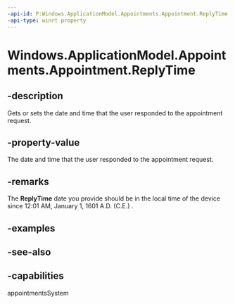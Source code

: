 ```yaml
---
-api-id: P:Windows.ApplicationModel.Appointments.Appointment.ReplyTime
-api-type: winrt property
---
```


<!-- Property syntax
public Windows.Foundation.IReference<Windows.Foundation.DateTime> ReplyTime { get;  set; }
-->

# Windows.ApplicationModel.Appointments.Appointment.ReplyTime

## -description
Gets or sets the date and time that the user responded to the appointment request.

## -property-value
The date and time that the user responded to the appointment request.

## -remarks
The **ReplyTime** date you provide should be in the local time of the device since 12:01 AM, January 1, 1601 A.D. (C.E.) .

## -examples

## -see-also

## -capabilities
appointmentsSystem
